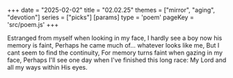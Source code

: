 +++
date = "2025-02-02"
title = "02.02.25"
themes = ["mirror", "aging", "devotion"]
series = ["picks"]
[params]
  type = 'poem'
  pageKey = 'src/poem.js'
+++

Estranged from myself when looking in my face,
I hardly see a boy now his memory is faint,
Perhaps he came much of... whatever looks like me,
But I cant seem to find the continuity,
For memory turns faint when gazing in my face,
Perhaps I'll see one day when I've finished this long race:
My Lord and all my ways within His eyes.
